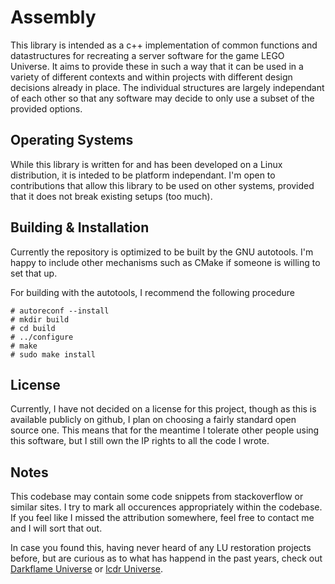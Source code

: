 # Assembly
This library is intended as a c++ implementation of common functions
and datastructures for recreating a server software for the game
LEGO Universe. It aims to provide these in such a way that it can
be used in a variety of different contexts and within projects
with different design decisions already in place. The individual
structures are largely independant of each other so that any software
may decide to only use a subset of the provided options.

## Operating Systems
While this library is written for and has been developed on a Linux
distribution, it is inteded to be platform independant. I'm open to
contributions that allow this library to be used on other systems,
provided that it does not break existing setups (too much).

## Building & Installation
Currently the repository is optimized to be built by the GNU autotools.
I'm happy to include other mechanisms such as CMake if someone is
willing to set that up.

For building with the autotools, I recommend the following procedure
```
# autoreconf --install
# mkdir build
# cd build
# ../configure
# make
# sudo make install
```

## License

Currently, I have not decided on a license for this project,
though as this is available publicly on github, I plan on choosing
a fairly standard open source one. This means that for the meantime
I tolerate other people using this software, but I still own the
IP rights to all the code I wrote.

## Notes

This codebase may contain some code snippets from stackoverflow
or similar sites. I try to mark all occurences appropriately within
the codebase. If you feel like I missed the attribution somewhere,
feel free to contact me and I will sort that out.

In case you found this, having never heard of any LU restoration
projects before, but are curious as to what has happend in the past years,
check out [Darkflame Universe](https://darkflameuniverse.org) or
[lcdr Universe](https://lcdruniverse.org).
